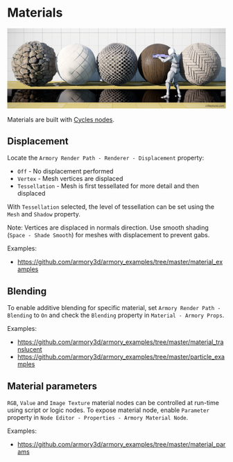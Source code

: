 # Materials

![](graphics/img/materials.jpg)

Materials are built with [Cycles nodes](https://docs.blender.org/manual/en/dev/render/cycles/nodes/index.html).

## Displacement

Locate the `Armory Render Path - Renderer - Displacement` property:
- `Off` - No displacement performed
- `Vertex` - Mesh vertices are displaced
- `Tessellation` - Mesh is first tessellated for more detail and then displaced

With `Tessellation` selected, the level of tessellation can be set using the `Mesh` and `Shadow` property.

Note: Vertices are displaced in normals direction. Use smooth shading (`Space - Shade Smooth`) for meshes with displacement to prevent gabs.

Examples:
- https://github.com/armory3d/armory_examples/tree/master/material_examples

## Blending

To enable additive blending for specific material, set `Armory Render Path - Blending` to `On` and check the `Blending` property in `Material - Armory Props`.

Examples:
- https://github.com/armory3d/armory_examples/tree/master/material_translucent
- https://github.com/armory3d/armory_examples/tree/master/particle_examples

## Material parameters

`RGB`, `Value` and `Image Texture` material nodes can be controlled at run-time using script or logic nodes. To expose material node, enable `Parameter` property in `Node Editor - Properties - Armory Material Node`.

Examples:
- https://github.com/armory3d/armory_examples/tree/master/material_params
